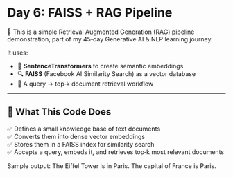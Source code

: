 # Day 6: FAISS + RAG Pipeline

🎯 This is a simple Retrieval Augmented Generation (RAG) pipeline demonstration, part of my 45‑day Generative AI & NLP learning journey.

It uses:
- 🧠 **SentenceTransformers** to create semantic embeddings
- 🔍 **FAISS** (Facebook AI Similarity Search) as a vector database
- 📝 A query → top‑k document retrieval workflow

---

## 🧪 **What This Code Does**
✅ Defines a small knowledge base of text documents  
✅ Converts them into dense vector embeddings  
✅ Stores them in a FAISS index for similarity search  
✅ Accepts a query, embeds it, and retrieves top‑k most relevant documents

Sample output:
The Eiffel Tower is in Paris.
The capital of France is Paris.

